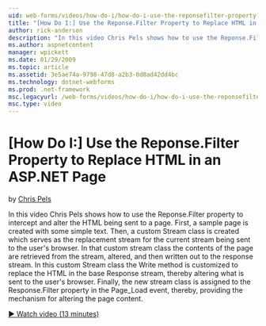 ```yaml
---
uid: web-forms/videos/how-do-i/how-do-i-use-the-reponsefilter-property-to-replace-html-in-an-aspnet-page
title: "[How Do I:] Use the Reponse.Filter Property to Replace HTML in an ASP.NET Page | Microsoft Docs"
author: rick-anderson
description: "In this video Chris Pels shows how to use the Reponse.Filter property to intercept and alter the HTML being sent to a page. First, a sample page is created w..."
ms.author: aspnetcontent
manager: wpickett
ms.date: 01/29/2009
ms.topic: article
ms.assetid: 3e5ae74a-9798-47d8-a2b3-0d8ad42dd4bc
ms.technology: dotnet-webforms
ms.prod: .net-framework
msc.legacyurl: /web-forms/videos/how-do-i/how-do-i-use-the-reponsefilter-property-to-replace-html-in-an-aspnet-page
msc.type: video
---
```

[How Do I:] Use the Reponse.Filter Property to Replace HTML in an ASP.NET Page
====================
by [Chris Pels](https://twitter.com/chrispels)

In this video Chris Pels shows how to use the Reponse.Filter property to intercept and alter the HTML being sent to a page. First, a sample page is created with some simple text. Then, a custom Stream class is created which serves as the replacement stream for the current stream being sent to the user's browser. In that custom stream class the contents of the page are retrieved from the stream, altered, and then written out to the response stream. In this custom Stream class the Write method is customized to replace the HTML in the base Response stream, thereby altering what is sent to the user's browser. Finally, the new stream class is assigned to the Response.Filter property in the Page\_Load event, thereby, providing the mechanism for altering the page content.

[&#9654; Watch video (13 minutes)](https://channel9.msdn.com/Blogs/ASP-NET-Site-Videos/how-do-i-use-the-reponsefilter-property-to-replace-html-in-an-aspnet-page)
